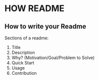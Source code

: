 # HOW README

## How to write your Readme

Sections of a readme:

1. Title
2. Description
3. Why? (Motivation/Goal/Problem to Solve)
4. Quick Start
5. Usage
6. Contribution
